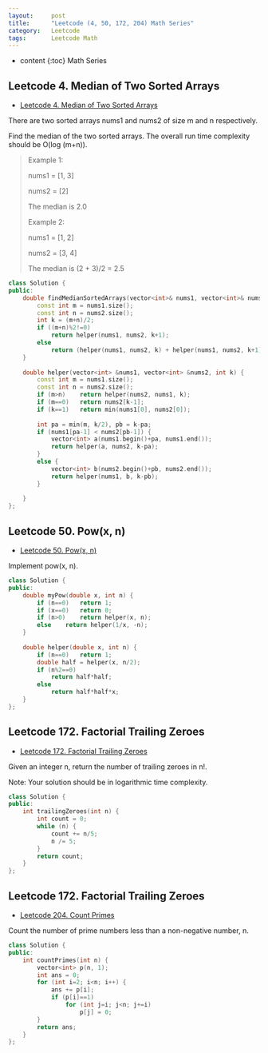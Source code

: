 ```yaml
---
layout:     post
title:      "Leetcode (4, 50, 172, 204) Math Series"	
category:   Leetcode
tags:		Leetcode Math
---
```


* content
{:toc}
Math Series

## Leetcode 4. Median of Two Sorted Arrays
* [Leetcode 4. Median of Two Sorted Arrays](https://leetcode.com/problems/median-of-two-sorted-arrays/)

There are two sorted arrays nums1 and nums2 of size m and n respectively.

Find the median of the two sorted arrays. The overall run time complexity should be O(log (m+n)).

> Example 1:
>
> nums1 = [1, 3]
>
> nums2 = [2]
> 
> The median is 2.0
> 
> Example 2:
>
> nums1 = [1, 2]
> 
> nums2 = [3, 4]
>
> The median is (2 + 3)/2 = 2.5

```cpp
class Solution {
public:
    double findMedianSortedArrays(vector<int>& nums1, vector<int>& nums2) {
        const int m = nums1.size();
        const int n = nums2.size();
        int k = (m+n)/2;
        if ((m+n)%2!=0)
            return helper(nums1, nums2, k+1);
        else
            return (helper(nums1, nums2, k) + helper(nums1, nums2, k+1))/2;
    }
    
    double helper(vector<int> &nums1, vector<int> &nums2, int k) {
        const int m = nums1.size();
        const int n = nums2.size();
        if (m>n)    return helper(nums2, nums1, k);
        if (m==0)   return nums2[k-1];
        if (k==1)   return min(nums1[0], nums2[0]);
        
        int pa = min(m, k/2), pb = k-pa;
        if (nums1[pa-1] < nums2[pb-1]) {
            vector<int> a(nums1.begin()+pa, nums1.end());
            return helper(a, nums2, k-pa);
        }
        else {
            vector<int> b(nums2.begin()+pb, nums2.end());
            return helper(nums1, b, k-pb);
        }
        
    }
};
```

## Leetcode 50. Pow(x, n)

* [Leetcode 50. Pow(x, n)](https://leetcode.com/problems/powx-n/)

Implement pow(x, n).

```cpp
class Solution {
public:
    double myPow(double x, int n) {
        if (n==0)   return 1;
        if (x==0)   return 0;
        if (n>0)    return helper(x, n);
        else    return helper(1/x, -n);
    }
    
    double helper(double x, int n) {
        if (n==0)   return 1;
        double half = helper(x, n/2);
        if (n%2==0)
            return half*half;
        else
            return half*half*x;
    }
};
```

## Leetcode 172. Factorial Trailing Zeroes
*  [Leetcode 172. Factorial Trailing Zeroes](https://leetcode.com/problems/factorial-trailing-zeroes/)

Given an integer n, return the number of trailing zeroes in n!.

Note: Your solution should be in logarithmic time complexity.

```cpp
class Solution {
public:
    int trailingZeroes(int n) {
        int count = 0;
        while (n) {
            count += n/5;
            n /= 5;
        }
        return count;
    }
};
```

## Leetcode 172. Factorial Trailing Zeroes

*  [Leetcode 204. Count Primes](https://leetcode.com/problems/count-primes/)

Count the number of prime numbers less than a non-negative number, n.

```cpp
class Solution {
public:
    int countPrimes(int n) {
        vector<int> p(n, 1);
        int ans = 0;
        for (int i=2; i<n; i++) {
            ans += p[i];
            if (p[i]==1)
                for (int j=i; j<n; j+=i)
                    p[j] = 0;
        }
        return ans;
    }
};
```